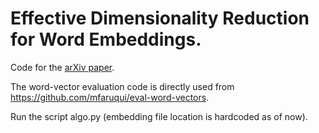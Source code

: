 # Effective Dimensionality Reduction for Word Embeddings.

Code for the [arXiv paper](https://drive.google.com/file/d/0B5e5stq1Uz3yVDJOdE5VaHhPSDA/view?usp=sharing).

The word-vector evaluation code is directly used from https://github.com/mfaruqui/eval-word-vectors.  

Run the script algo.py (embedding file location is hardcoded as of now).
